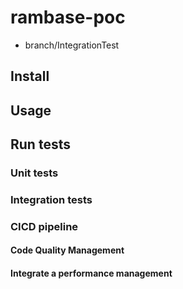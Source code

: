 # rambase-poc

- branch/IntegrationTest

## Install

## Usage

## Run tests

### Unit tests

### Integration tests

### CICD pipeline

#### Code Quality Management

#### Integrate a performance management


